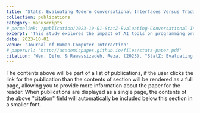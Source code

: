 ```yaml
---
title: "StatZ: Evaluating Modern Conversational Interfaces Versus Traditional Statistical Tools in Data Analysis"
collection: publications
category: manuscripts
# permalink: /publication/2023-10-01-StatZ-Evaluating-Conversational-Interfaces
excerpt: 'This study explores the impact of AI tools on programming productivity, comparing modern conversational interfaces with traditional statistical tools.'
date: 2023-10-01
venue: 'Journal of Human-Computer Interaction'
# paperurl: 'http://academicpages.github.io/files/statz-paper.pdf'
citation: 'Wen, Qifu, & Rawassizadeh, Reza. (2023). "StatZ: Evaluating Modern Conversational Interfaces Versus Traditional Statistical Tools in Data Analysis." <i>Journal of Human-Computer Interaction</i>.'
---
```


The contents above will be part of a list of publications, if the user clicks the link for the publication than the contents of section will be rendered as a full page, allowing you to provide more information about the paper for the reader. When publications are displayed as a single page, the contents of the above "citation" field will automatically be included below this section in a smaller font.